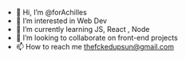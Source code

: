 - 👋 Hi, I’m @forAchilles
- 👀 I’m interested in Web Dev
- 🌱 I’m currently learning JS, React , Node
- 💞️ I’m looking to collaborate on front-end projects
- 📫 How to reach me thefckedupsun@gmail.com

<!---
forAchilles/forAchilles is a ✨ special ✨ repository because its `README.md` (this file) appears on your GitHub profile.
You can click the Preview link to take a look at your changes.
--->
